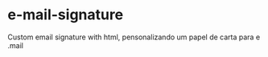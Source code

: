 # e-mail-signature
Custom email signature with html,  pensonalizando um  papel de carta para e  .mail 
